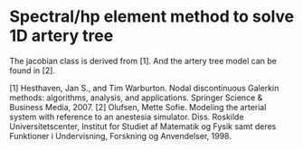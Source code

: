 # Spectral/hp element method to solve 1D artery tree

The jacobian class is derived from [1]. And the artery tree model can be found in [2].

[1] Hesthaven, Jan S., and Tim Warburton. Nodal discontinuous Galerkin methods: algorithms, analysis, and applications. Springer Science & Business Media, 2007.
[2] Olufsen, Mette Sofie. Modeling the arterial system with reference to an anestesia simulator. Diss. Roskilde Universitetscenter, Institut for Studiet af Matematik og Fysik samt deres Funktioner i Undervisning, Forskning og Anvendelser, 1998.
